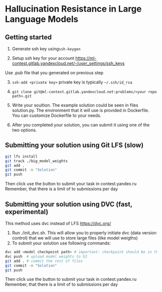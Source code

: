 # Hallucination Resistance in Large Language Models


## Getting started

1. Generate ssh key using`ssh-keygen`

2. Setup ssh key for your account
https://ml-contest.gitlab.yandexcloud.net/-/user_settings/ssh_keys

Use .pub file that you generated on previous step

3. `ssh-add <private key>`
private key is typically `~/.ssh/id_rsa`


4. `git clone git@ml-contest.gitlab.yandexcloud.net:problems/<your repo path>.git`

5. Write your soultion.
The example solution could be seen in files solution.py. The environment that it will use is provided in Dockerfile. You can customize Dockerfile to your needs.

6. After you completed your solution, you can submit it using one of the two options.

## Submitting your solution using Git LFS (slow)
```bash
git lfs install
git track ./big_model_weights
git add .
git commit -m "Solution"
git push
```
Then click use the button to submit your task in contest.yandex.ru
Remember, that there is a limit of to submissions per day

## Submitting your solution using DVC (fast, experimental)
This method uses dvc instead of LFS https://dvc.org/

1. Run ./init_dvc.sh. This will allow you to properly initiate dvc (data version control) that we will use to store large files (like model weigths)
2. To submit your solution use following commands:
```bash
dvc add <model checkpoint path> # important: checkpoint should be in the same directory as other project files
dvc push  # upload model weights to S3
git add . # commit the rest of files
git commit -m "Solution"
git push
```
Then click use the button to submit your task in contest.yandex.ru
Remember, that there is a limit of to submissions per day

